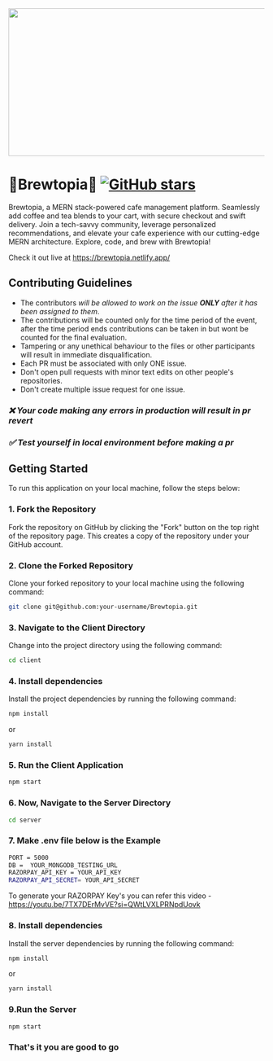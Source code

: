 <img src="https://github.com/Open-Source-Chandigarh/Brewtopia/assets/98728916/61268f15-14be-4565-aab8-50f462e5f6c9" height="290" width="600" />

# 🤎Brewtopia🤎 [![GitHub stars](https://img.shields.io/github/stars/Aastha1316/Brewtopia)](https://github.com/Aastha1316/Brewtopia/stargazers)

Brewtopia, a MERN stack-powered cafe management platform. Seamlessly add coffee and tea blends to your cart, with secure checkout and swift delivery. Join a tech-savvy community, leverage personalized recommendations, and elevate your cafe experience with our cutting-edge MERN architecture. Explore, code, and brew with Brewtopia!

Check it out live at https://brewtopia.netlify.app/

## Contributing Guidelines
- The contributors _will be allowed to work on the issue **ONLY** after it has been assigned to them_.
- The contributions will be counted only for the time period of the event, after the time period ends contributions can be taken in but wont be counted for the final evaluation.
- Tampering or any unethical behaviour to the files or other participants will result in immediate disqualification.
- Each PR must be associated with only ONE issue.
- Don't open pull requests with minor text edits on other people's repositories.
- Don't create multiple issue request for one issue.

### _**❌ Your code making any errors in production will result in pr revert**_
### _**✅ Test yourself in local environment before making a pr**_

## Getting Started

To run this application on your local machine, follow the steps below:

### 1. Fork the Repository

Fork the repository on GitHub by clicking the "Fork" button on the top right of the repository page. This creates a copy of the repository under your GitHub account.

### 2. Clone the Forked Repository

Clone your forked repository to your local machine using the following command:

```bash
git clone git@github.com:your-username/Brewtopia.git
```

### 3. Navigate to the Client Directory

Change into the project directory using the following command:

```bash
cd client
```

### 4. Install dependencies

Install the project dependencies by running the following command:

```bash
npm install
```

or

```bash
yarn install
```

### 5. Run the Client Application

```bash
npm start
```

### 6. Now, Navigate to the Server Directory

```bash
cd server
```

### 7. Make .env file below is the Example

```bash
PORT = 5000
DB =  YOUR_MONGODB_TESTING_URL
RAZORPAY_API_KEY = YOUR_API_KEY
RAZORPAY_API_SECRET= YOUR_API_SECRET
```

To generate your RAZORPAY Key's you can refer this video - https://youtu.be/7TX7DErMvVE?si=QWtLVXLPRNpdUovk

### 8. Install dependencies

Install the server dependencies by running the following command:

```bash
npm install
```

or

```bash
yarn install
```

### 9.Run the Server

```bash
npm start
```

### That's it you are good to go
